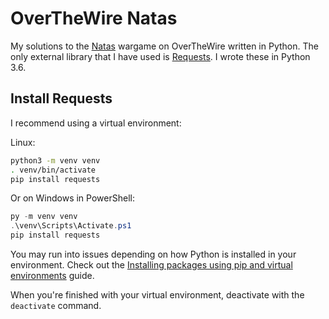 # OverTheWire Natas
My solutions to the [Natas](https://overthewire.org/wargames/natas/) wargame on OverTheWire written in Python. The only external library that I have used is [Requests](https://requests.readthedocs.io/en/master/). I wrote these in Python 3.6.

## Install Requests
I recommend using a virtual environment:

Linux:
```bash
python3 -m venv venv
. venv/bin/activate
pip install requests
```

Or on Windows in PowerShell:
```powershell
py -m venv venv
.\venv\Scripts\Activate.ps1
pip install requests
```

You may run into issues depending on how Python is installed in your environment. Check out the [Installing packages using pip and virtual environments](https://packaging.python.org/guides/installing-using-pip-and-virtual-environments/) guide.

When you're finished with your virtual environment, deactivate with the `deactivate` command.